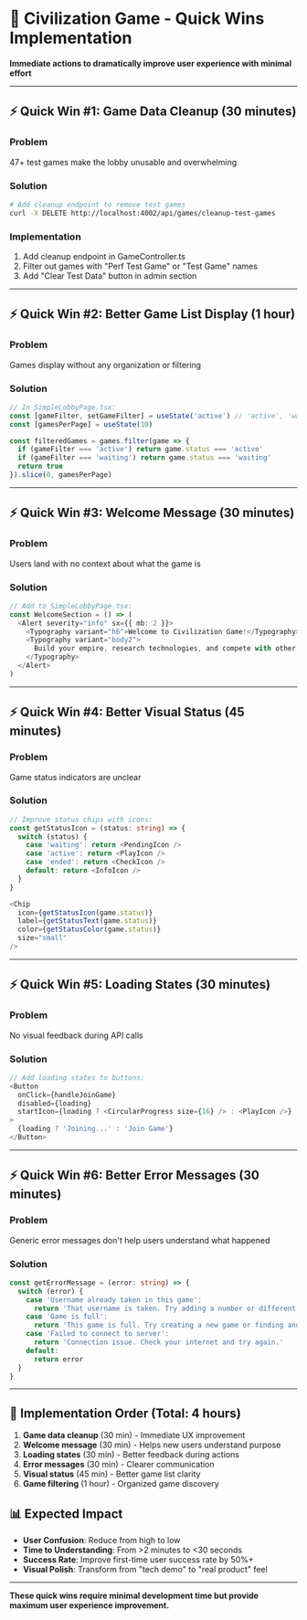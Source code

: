 # 🚀 Civilization Game - Quick Wins Implementation

**Immediate actions to dramatically improve user experience with minimal effort**

---

## ⚡ Quick Win #1: Game Data Cleanup (30 minutes)

### Problem
47+ test games make the lobby unusable and overwhelming

### Solution
```bash
# Add cleanup endpoint to remove test games
curl -X DELETE http://localhost:4002/api/games/cleanup-test-games
```

### Implementation
1. Add cleanup endpoint in GameController.ts
2. Filter out games with "Perf Test Game" or "Test Game" names
3. Add "Clear Test Data" button in admin section

---

## ⚡ Quick Win #2: Better Game List Display (1 hour)

### Problem  
Games display without any organization or filtering

### Solution
```typescript
// In SimpleLobbyPage.tsx:
const [gameFilter, setGameFilter] = useState('active') // 'active', 'waiting', 'all'
const [gamesPerPage] = useState(10)

const filteredGames = games.filter(game => {
  if (gameFilter === 'active') return game.status === 'active'
  if (gameFilter === 'waiting') return game.status === 'waiting'
  return true
}).slice(0, gamesPerPage)
```

---

## ⚡ Quick Win #3: Welcome Message (30 minutes)

### Problem
Users land with no context about what the game is

### Solution
```typescript
// Add to SimpleLobbyPage.tsx:
const WelcomeSection = () => (
  <Alert severity="info" sx={{ mb: 2 }}>
    <Typography variant="h6">Welcome to Civilization Game!</Typography>
    <Typography variant="body2">
      Build your empire, research technologies, and compete with other players in real-time multiplayer strategy gameplay.
    </Typography>
  </Alert>
)
```

---

## ⚡ Quick Win #4: Better Visual Status (45 minutes)

### Problem
Game status indicators are unclear

### Solution
```typescript
// Improve status chips with icons:
const getStatusIcon = (status: string) => {
  switch (status) {
    case 'waiting': return <PendingIcon />
    case 'active': return <PlayIcon />  
    case 'ended': return <CheckIcon />
    default: return <InfoIcon />
  }
}

<Chip 
  icon={getStatusIcon(game.status)}
  label={getStatusText(game.status)}
  color={getStatusColor(game.status)}
  size="small"
/>
```

---

## ⚡ Quick Win #5: Loading States (30 minutes)

### Problem
No visual feedback during API calls

### Solution
```typescript
// Add loading states to buttons:
<Button
  onClick={handleJoinGame}
  disabled={loading}
  startIcon={loading ? <CircularProgress size={16} /> : <PlayIcon />}
>
  {loading ? 'Joining...' : 'Join Game'}
</Button>
```

---

## ⚡ Quick Win #6: Better Error Messages (30 minutes)

### Problem
Generic error messages don't help users understand what happened

### Solution
```typescript
const getErrorMessage = (error: string) => {
  switch (error) {
    case 'Username already taken in this game':
      return 'That username is taken. Try adding a number or different name.'
    case 'Game is full':
      return 'This game is full. Try creating a new game or finding another one.'
    case 'Failed to connect to server':
      return 'Connection issue. Check your internet and try again.'
    default:
      return error
  }
}
```

---

## 🎯 Implementation Order (Total: 4 hours)

1. **Game data cleanup** (30 min) - Immediate UX improvement
2. **Welcome message** (30 min) - Helps new users understand purpose  
3. **Loading states** (30 min) - Better feedback during actions
4. **Error messages** (30 min) - Clearer communication
5. **Visual status** (45 min) - Better game list clarity
6. **Game filtering** (1 hour) - Organized game discovery

## 📊 Expected Impact

- **User Confusion**: Reduce from high to low
- **Time to Understanding**: From >2 minutes to <30 seconds  
- **Success Rate**: Improve first-time user success rate by 50%+
- **Visual Polish**: Transform from "tech demo" to "real product" feel

---

**These quick wins require minimal development time but provide maximum user experience improvement.**